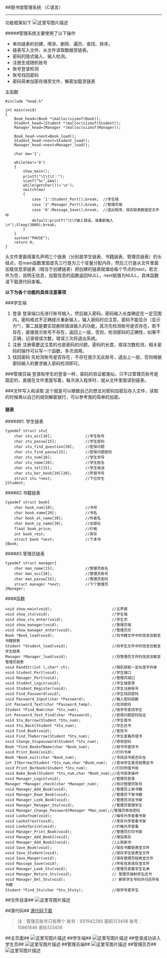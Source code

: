 ##图书馆管理系统 （C语言）


----------


功能框架如下
![这里写图片描述](https://img-blog.csdn.net/20180506222329528?watermark/2/text/aHR0cHM6Ly9ibG9nLmNzZG4ubmV0L0NvZGVGYXJtZXJfXw==/font/5a6L5L2T/fontsize/400/fill/I0JBQkFCMA==/dissolve/70)


#####管理系统主要使用了以下操作

- 单向链表的创建、增添、删除、遍历、查找、排序。
- 链表写入文件、从文件读取数据至链表。
- 密码的隐式输入、输入检测。
- 注册生成随机账号
- 账号登录检测
- 账号找回密码
- 密码简单加密存储至文件，解密加载至链表

主函数
```
#include "head.h"

int main(void)
{
	Book_head=(Book *)malloc(sizeof(Book));
	Student_head=(Student *)malloc(sizeof(Student));
	Manager_head=(Manager *)malloc(sizeof(Manager));

	Book_head->next=Book_load();
	Student_head->next=Student_load();
	Manager_head->next=Manager_load();

	char ma='1';

	while(ma!='0')
	{
		show_main();
		printf("\t\t\t：");
		scanf("%c",&ma);
		while(getchar()!='\n');
		switch(ma)
		{
			case '1':Student_Port();break;	//学生端
			case '2':Manager_Port();break;	//管理员端
			case '0':Massage_Save();break;	//退出程序，保存链表数据至文件中
			default:printf("\t\t输入错误，请重新输入\n");Sleep(3000);break;
		}
	}
	system("PAUSE");
	return 0;
}
```

头文件里面得事先声明三个链表（分别是学生链表、书籍链表、管理员链表）的头结点，在main函数里面首先三行是为三个变量分配内存，然后三行是从文件里面加载信息至链表（相当于创建链表）把创建的链表赋值给每个节点的next，若文件为空，说明无信息，加载信息的函数返回NULL，next赋值为NULL，具体函数请下载源代码查看。

**以下为各个功能的具体注意事项**

###学生端
1. 登录
登录端口先进行账号输入，然后输入密码，密码输入长度确定在一定范围内，密码格式不正确提示重新输入，输入密码时应注意，密码不能显示（显示为*），第二就是要实现删除错误输入的功能，其次先检测账号是否存在，若不存在，直接提示账号不存在，返回上一层，否则，检测密码的正确性，如果不正确，记录错误次数，错误三次将退出系统。
2. 注册
注册需要这注意的也是密码的问题，密码的长度，错误次数检测，相关密码的操作可以写一个函数，多次调用。
3. 找回密码
先检测账号是否存在，不存在提示无此账号，退出上一层，否则根据密码输入的要求输入密码检测即可。

###管理员端
登录和学生的登录一样，密码的验证都类似，只不过管理员账号是固定的，直接在文件里面写着，每次进入程序时，就从文件里面读到链表。

###文件写入和读取
这个就是可以根据自己的想法对密码加密后存入文件，读取的时候再以自己的规则解密就行，可以参考我的简单的加密。

#### 链表



######1. 学生链表

```
typedef struct stu{
	char stu_acc[10];				//学生账号
	char stu_passw[15];				//学生密码
	char stu_find_question[30];		//密保问题
	char stu_find_passw[15];		//密保问题密码	
	char stu_num[10];				//学生学号
	char stu_name[20];				//学生姓名
	char stu_tel[15];				//学生电话
	char stu_bor_book[10][20];		//所借书号
	struct stu *next;				//下位学生
}Student;
```
  
#####2.书籍链表
```
typedef struct book{
	char book_num[10];				//书号
	char book_name[20];				//书名
	char book_at_name[30];			//作者名
	char book_cp_name[30];			//出版社
	float book_price;				//价格
	int book_rest;					//库存
	struct book *next;				//下本书
}Book;
```

#####3.管理员链表

```
typedef struct manager{
	char man_name[15];				//管理员姓名
	char man_acc[10];				//管理员账号
	char man_passw[15];				//管理员密码
	struct manager *next;			//下个管理员
}Manager;
```
####函数
```
void show_main(void);							//主界面
void show_stu(void);							//学生端
void show_stu_enter(void);						//学生页
void show_manager(void);						//管理员端
void show_manager_enter(void);					//管理员页
Book *Book_load(void);							//将书籍文件中的信息加载至书籍链表
Student *Student_load(void);					//将学生文件中的信息加载至学生链表
Manager *Manager_load(void);					//将管理员文件的信息加载至管理员链表
void RandStr(int l,char* ch);					//随机获取一定长度字符串
void Student_Port(void);						//学生端口
void Manager_Port(void);						//管理员端口	
void Student_Login(void);						//学生端登录
void Student_Register(void);					//学生注册账号
void Find_Password(void);						//学生找回密码
void Password_Input(char *Password);			//输入密码函数
int Password_Text(char *Password_temp);			//检测密码
Student *Find_Num(char *Stu_num);				//按学号查找学生
int Password_Text_Find(char *Password);			//密保问题密码验证
void Stu_Borrow(Student *Stu_num);				//学生借书
void Stu_Back(Student *Stu_num);				//学生还书
void Find_Book(void);							//查找书
void Find_Theborrow(Student *Stu_num);			//学生查看所借书
void Change_Stupassword(Student *Stu_num);		//修改密码
Book *Find_BookofName(char *Book_num);			//按书号查找书
void Print_Book(void);							//打印书单
Book *Book_exit(char *Book_num);				//寻找该书是否存在
int Ifborrow(Student *Stu_num,char *Book_num);	//查询学生是否结果此书
void Print_Borbook(Student *Stu_num);			//打印所借书街
void Bake_Book(Student *Stu_num,char *Book_num);//还书具体操作
void Manager_Login(void);						//管理员登录
Manager *Manager_check(char *Manager_num);		//核对管理员账号
void Manager_Add_Book(void);					//管理员上架书籍
void Manager_Down_Book(void);					//管理员下架书籍
void Manager_Look_Book(void);					//管理员浏览书架
void Manager_Manager_Stu(void);					//管理员管理学生
void Manager_Change_Password(Manager *Man_num);//管理员修改密码
void Lookofnum(void);							//编号升序查看书架
void Lookofrest(void);							//库存升序查看书架
void Lookofprice(void);							//价格升序查看
void Manager_Print_Book(void);					//管理员打印书架
void Manager_Add_Book1(void);					//增加库存
void Manager_Add_Book2(void);					//上架新书
void Save_Book(void);							//保存书籍链表至文件
void Save_Student(void);						//保存学生链表至文件
void Save_Manger(void);							//保存管理员链表至文件
void Massage_Save(void);						//所有信息保存至文件
void Manager_Look_Stu(void);					//管理员查看学生名单
void Manager_Return_Stu(void);					// 管理员强制学生还书
void Manager_Del_Stu(void);						// 删除学生号码并归还所有书籍
Student *Find_Stu(char *Stu_Stuty);				//按学号查学生
```

##文件目录##
![这里写图片描述](https://img-blog.csdn.net/20180513130151447?watermark/2/text/aHR0cHM6Ly9ibG9nLmNzZG4ubmV0L0NvZGVGYXJtZXJfXw==/font/5a6L5L2T/fontsize/400/fill/I0JBQkFCMA==/dissolve/70)

##源代码##
[源代码下载](https://pan.baidu.com/s/1qgxCP3lZj89Sk4yHnmbRiA)
> 注：管理员账号只有两个
> 账号：931942280  密码123456
> 账号：10861646  密码123456


##主页面##
![这里写图片描述](https://img-blog.csdn.net/20180513130211132?watermark/2/text/aHR0cHM6Ly9ibG9nLmNzZG4ubmV0L0NvZGVGYXJtZXJfXw==/font/5a6L5L2T/fontsize/400/fill/I0JBQkFCMA==/dissolve/70)
##学生端##
![这里写图片描述](https://img-blog.csdn.net/20180513130223480?watermark/2/text/aHR0cHM6Ly9ibG9nLmNzZG4ubmV0L0NvZGVGYXJtZXJfXw==/font/5a6L5L2T/fontsize/400/fill/I0JBQkFCMA==/dissolve/70)
##登录成功进入学生页##
![这里写图片描述](https://img-blog.csdn.net/20180513130234268?watermark/2/text/aHR0cHM6Ly9ibG9nLmNzZG4ubmV0L0NvZGVGYXJtZXJfXw==/font/5a6L5L2T/fontsize/400/fill/I0JBQkFCMA==/dissolve/70)
##管理员端##
![这里写图片描述](https://img-blog.csdn.net/20180513130244246?watermark/2/text/aHR0cHM6Ly9ibG9nLmNzZG4ubmV0L0NvZGVGYXJtZXJfXw==/font/5a6L5L2T/fontsize/400/fill/I0JBQkFCMA==/dissolve/70)
##管理员页##
![这里写图片描述](https://img-blog.csdn.net/20180513130251667?watermark/2/text/aHR0cHM6Ly9ibG9nLmNzZG4ubmV0L0NvZGVGYXJtZXJfXw==/font/5a6L5L2T/fontsize/400/fill/I0JBQkFCMA==/dissolve/70)
